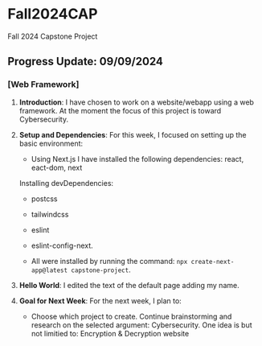 # Fall2024CAP
Fall 2024 Capstone Project

## Progress Update: 09/09/2024

### [Web Framework]

1. **Introduction**: 
   I have chosen to work on a website/webapp using a web framework. At the moment the focus of this project is toward Cybersecurity.

2. **Setup and Dependencies**:
   For this week, I focused on setting up the basic environment:
   - Using Next.js I have installed the following dependencies: react, eact-dom, next
   
   Installing devDependencies:
   - postcss
   - tailwindcss
   - eslint
   - eslint-config-next.

   - All were installed by running the command: `npx create-next-app@latest capstone-project`.

3. **Hello World**:
   I edited the text of the default page adding my name.

4. **Goal for Next Week**:
   For the next week, I plan to:
   - Choose which project to create. Continue brainstorming and research on the selected argument: Cybersecurity.
   One idea is but not limitied to: Encryption & Decryption website

